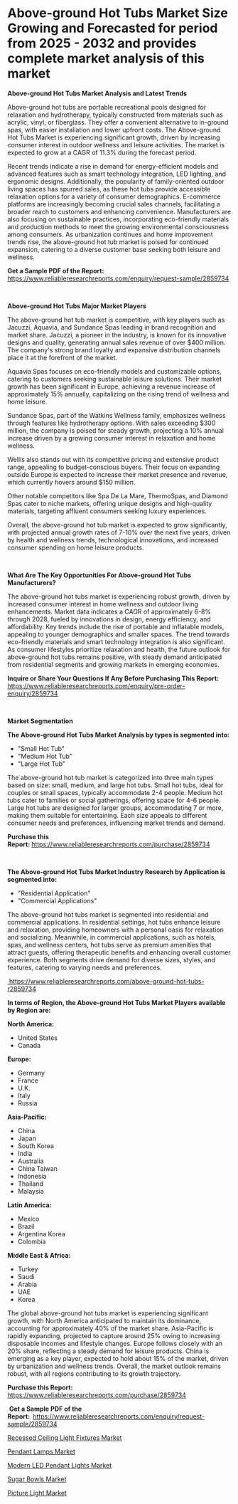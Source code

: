 <p><h1>Above-ground Hot Tubs Market Size Growing and Forecasted for period from 2025 - 2032 and provides complete market analysis of this market</h1></p><p><strong>Above-ground Hot Tubs Market Analysis and Latest Trends</strong></p>
<p><p>Above-ground hot tubs are portable recreational pools designed for relaxation and hydrotherapy, typically constructed from materials such as acrylic, vinyl, or fiberglass. They offer a convenient alternative to in-ground spas, with easier installation and lower upfront costs. The Above-ground Hot Tubs Market is experiencing significant growth, driven by increasing consumer interest in outdoor wellness and leisure activities. The market is expected to grow at a CAGR of 11.3% during the forecast period.</p><p>Recent trends indicate a rise in demand for energy-efficient models and advanced features such as smart technology integration, LED lighting, and ergonomic designs. Additionally, the popularity of family-oriented outdoor living spaces has spurred sales, as these hot tubs provide accessible relaxation options for a variety of consumer demographics. E-commerce platforms are increasingly becoming crucial sales channels, facilitating a broader reach to customers and enhancing convenience. Manufacturers are also focusing on sustainable practices, incorporating eco-friendly materials and production methods to meet the growing environmental consciousness among consumers. As urbanization continues and home improvement trends rise, the above-ground hot tub market is poised for continued expansion, catering to a diverse customer base seeking both leisure and wellness.</p></p>
<p><strong>Get a Sample PDF of the Report:&nbsp;</strong> <a href="https://www.reliableresearchreports.com/enquiry/request-sample/2859734?utm_campaign=10&utm_medium=2&utm_source=Github&utm_content=ia&utm_term=12032025&utm_id=above-ground-hot-tubs">https://www.reliableresearchreports.com/enquiry/request-sample/2859734</a></p>
<p>&nbsp;</p>
<p><strong>Above-ground Hot Tubs Major Market Players</strong></p>
<p><p>The above-ground hot tub market is competitive, with key players such as Jacuzzi, Aquavia, and Sundance Spas leading in brand recognition and market share. Jacuzzi, a pioneer in the industry, is known for its innovative designs and quality, generating annual sales revenue of over $400 million. The company's strong brand loyalty and expansive distribution channels place it at the forefront of the market. </p><p>Aquavia Spas focuses on eco-friendly models and customizable options, catering to customers seeking sustainable leisure solutions. Their market growth has been significant in Europe, achieving a revenue increase of approximately 15% annually, capitalizing on the rising trend of wellness and home leisure.</p><p>Sundance Spas, part of the Watkins Wellness family, emphasizes wellness through features like hydrotherapy options. With sales exceeding $300 million, the company is poised for steady growth, projecting a 10% annual increase driven by a growing consumer interest in relaxation and home wellness.</p><p>Wellis also stands out with its competitive pricing and extensive product range, appealing to budget-conscious buyers. Their focus on expanding outside Europe is expected to increase their market presence and revenue, which currently hovers around $150 million.</p><p>Other notable competitors like Spa De La Mare, ThermoSpas, and Diamond Spas cater to niche markets, offering unique designs and high-quality materials, targeting affluent consumers seeking luxury experiences. </p><p>Overall, the above-ground hot tub market is expected to grow significantly, with projected annual growth rates of 7-10% over the next five years, driven by health and wellness trends, technological innovations, and increased consumer spending on home leisure products.</p></p>
<p>&nbsp;</p>
<p><strong>What Are The Key Opportunities For Above-ground Hot Tubs Manufacturers?</strong></p>
<p><p>The above-ground hot tubs market is experiencing robust growth, driven by increased consumer interest in home wellness and outdoor living enhancements. Market data indicates a CAGR of approximately 6-8% through 2028, fueled by innovations in design, energy efficiency, and affordability. Key trends include the rise of portable and inflatable models, appealing to younger demographics and smaller spaces. The trend towards eco-friendly materials and smart technology integration is also significant. As consumer lifestyles prioritize relaxation and health, the future outlook for above-ground hot tubs remains positive, with steady demand anticipated from residential segments and growing markets in emerging economies.</p></p>
<p><strong>Inquire or Share Your Questions If Any Before Purchasing This Report:</strong> <a href="https://www.reliableresearchreports.com/enquiry/pre-order-enquiry/2859734?utm_campaign=10&utm_medium=2&utm_source=Github&utm_content=ia&utm_term=12032025&utm_id=above-ground-hot-tubs">https://www.reliableresearchreports.com/enquiry/pre-order-enquiry/2859734</a></p>
<p>&nbsp;</p>
<p><strong>Market Segmentation</strong></p>
<p><strong>The Above-ground Hot Tubs Market Analysis by types is segmented into:</strong></p>
<p><ul><li>"Small Hot Tub"</li><li>"Medium Hot Tub"</li><li>"Large Hot Tub"</li></ul></p>
<p><p>The above-ground hot tub market is categorized into three main types based on size: small, medium, and large hot tubs. Small hot tubs, ideal for couples or small spaces, typically accommodate 2-4 people. Medium hot tubs cater to families or social gatherings, offering space for 4-6 people. Large hot tubs are designed for larger groups, accommodating 7 or more, making them suitable for entertaining. Each size appeals to different consumer needs and preferences, influencing market trends and demand.</p></p>
<p><strong>Purchase this Report:&nbsp;</strong><a href="https://www.reliableresearchreports.com/purchase/2859734?utm_campaign=10&utm_medium=2&utm_source=Github&utm_content=ia&utm_term=12032025&utm_id=above-ground-hot-tubs">https://www.reliableresearchreports.com/purchase/2859734</a></p>
<p>&nbsp;</p>
<p><strong>The Above-ground Hot Tubs Market Industry Research by Application is segmented into:</strong></p>
<p><ul><li>"Residential Application"</li><li>"Commercial Applications"</li></ul></p>
<p><p>The above-ground hot tubs market is segmented into residential and commercial applications. In residential settings, hot tubs enhance leisure and relaxation, providing homeowners with a personal oasis for relaxation and socializing. Meanwhile, in commercial applications, such as hotels, spas, and wellness centers, hot tubs serve as premium amenities that attract guests, offering therapeutic benefits and enhancing overall customer experience. Both segments drive demand for diverse sizes, styles, and features, catering to varying needs and preferences.</p></p>
<p><a href="https://www.reliableresearchreports.com/above-ground-hot-tubs-r2859734?utm_campaign=10&utm_medium=2&utm_source=Github&utm_content=ia&utm_term=12032025&utm_id=above-ground-hot-tubs">&nbsp;https://www.reliableresearchreports.com/above-ground-hot-tubs-r2859734</a></p>
<p><strong>In terms of Region, the Above-ground Hot Tubs Market Players available by Region are:</strong></p>
<p>
    <p> <strong> North America: </strong>
        <ul>
            <li>United States</li>
            <li>Canada</li>
        </ul>
        </p> 
    <p> <strong> Europe: </strong>
        <ul>
            <li>Germany</li>
            <li>France</li>
            <li>U.K.</li>
            <li>Italy</li>
            <li>Russia</li>
        </ul>
        </p> 
    <p> <strong> Asia-Pacific: </strong>
        <ul>
            <li>China</li>
            <li>Japan</li>
            <li>South Korea</li>
            <li>India</li>
            <li>Australia</li>
            <li>China Taiwan</li>
            <li>Indonesia</li>
            <li>Thailand</li>
            <li>Malaysia</li>
        </ul>
        </p> 
    <p> <strong> Latin America: </strong>
        <ul>
            <li>Mexico</li>
            <li>Brazil</li>
            <li>Argentina Korea</li>
            <li>Colombia</li>
        </ul>
        </p> 
    <p> <strong> Middle East & Africa: </strong>
        <ul>
            <li>Turkey</li>
            <li>Saudi</li>
            <li>Arabia</li>
            <li>UAE</li>
            <li>Korea</li>
        </ul>
    </p>
    </p>
<p><p>The global above-ground hot tubs market is experiencing significant growth, with North America anticipated to maintain its dominance, accounting for approximately 40% of the market share. Asia-Pacific is rapidly expanding, projected to capture around 25% owing to increasing disposable incomes and lifestyle changes. Europe follows closely with an 20% share, reflecting a steady demand for leisure products. China is emerging as a key player, expected to hold about 15% of the market, driven by urbanization and wellness trends. Overall, the market outlook remains robust, with all regions contributing to its growth trajectory.</p></p>
<p><strong>Purchase this Report: </strong><a href="https://www.reliableresearchreports.com/purchase/2859734?utm_campaign=10&utm_medium=2&utm_source=Github&utm_content=ia&utm_term=12032025&utm_id=above-ground-hot-tubs">https://www.reliableresearchreports.com/purchase/2859734</a></p>
<p>&nbsp;<strong>Get a Sample PDF of the Report:&nbsp;&nbsp;</strong><a href="https://www.reliableresearchreports.com/enquiry/request-sample/2859734?utm_campaign=10&utm_medium=2&utm_source=Github&utm_content=ia&utm_term=12032025&utm_id=above-ground-hot-tubs">https://www.reliableresearchreports.com/enquiry/request-sample/2859734</a></p>
<p><strong></strong></p>
<p><p><a href="https://github.com/weisonmanych/Market-Research-Report-List-1/blob/main/recessed-ceiling-light-fixtures-market.md?utm_campaign=10&utm_medium=2&utm_source=Github&utm_content=ia&utm_term=12032025&utm_id=above-ground-hot-tubs">Recessed Ceiling Light Fixtures Market</a></p><p><a href="https://github.com/herakterroem/Market-Research-Report-List-1/blob/main/pendant-lamps-market.md?utm_campaign=10&utm_medium=2&utm_source=Github&utm_content=ia&utm_term=12032025&utm_id=above-ground-hot-tubs">Pendant Lamps Market</a></p><p><a href="https://github.com/debowflaggqw/Market-Research-Report-List-1/blob/main/modern-led-pendant-lights-market.md?utm_campaign=10&utm_medium=2&utm_source=Github&utm_content=ia&utm_term=12032025&utm_id=above-ground-hot-tubs">Modern LED Pendant Lights Market</a></p><p><a href="https://github.com/sirayedantte/Market-Research-Report-List-1/blob/main/sugar-bowls-market.md?utm_campaign=10&utm_medium=2&utm_source=Github&utm_content=ia&utm_term=12032025&utm_id=above-ground-hot-tubs">Sugar Bowls Market</a></p><p><a href="https://github.com/eymermanda0p/Market-Research-Report-List-1/blob/main/picture-light-market.md?utm_campaign=10&utm_medium=2&utm_source=Github&utm_content=ia&utm_term=12032025&utm_id=above-ground-hot-tubs">Picture Light Market</a></p></p>